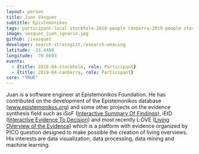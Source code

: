 ```yaml
---
layout: person
title: Juan Vásquez
subtitle: Epistemonikos
tags: participant-local stockholm-2018-people canberra-2019-people stockholm-2018-local canberra-2019-local
image: vasquez_juan_ignacio.jpg
github: jivasquez
developer: search-strategist,research-weaving
latitude: -33.4489
longitude: -70.6693
events:
  - {title: 2018-04-stockholm, role: Participant}
  - {title: 2019-04-canberra, role: Participant}
core: "TRUE"
---
```

Juan is a software engineer at Epistemonikos Foundation. He has contributed on the development of the Epistemonikos database (<a href="http://www.epistemonikos.org" target="_blank" rel="noopener">www.epistemonikos.org</a>) and some other projects on the evidence synthesis field such as iSoF (<a href="https://isof.epistemonikos.org" target="_blank" rel="noopener">Interactive Summary Of Findings</a>), iEtD (<a href="https://ietd.epistemonikos.org" target="_blank" rel="noopener">Interactive Evidence To Decision</a>) and most recently L·OVE (<a href="https://love.epistemonikos.org" target="_blank" rel="noopener">Living OVerview of the Evidence</a>) which is a platform with evidence organized by PICO question designed to make possible the creation of living overviews. His interests are data visualization, data processing, data mining and machine learning.